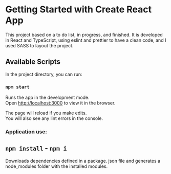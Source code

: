 # Getting Started with Create React App

This project based on a to do list, in progress, and finished.
It is developed in React and TypeScript, using eslint and prettier to have a clean code, and I used SASS to layout the project.

## Available Scripts

In the project directory, you can run:

### `npm start`

Runs the app in the development mode.\
Open [http://localhost:3000](http://localhost:3000) to view it in the browser.

The page will reload if you make edits.\
You will also see any lint errors in the console.

### Application use:

## `npm install` - `npm i`

Downloads dependencies defined in a package. json file and generates a node_modules folder with the installed modules.
